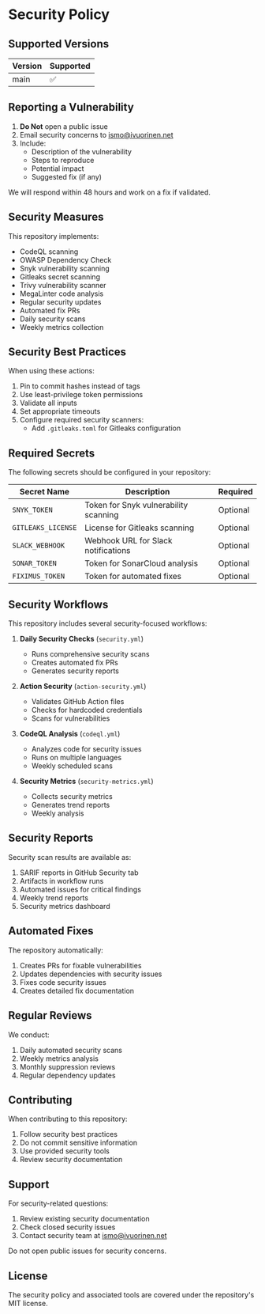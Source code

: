 # Security Policy

## Supported Versions

| Version | Supported          |
|---------| ------------------ |
| main    | :white_check_mark: |

## Reporting a Vulnerability

1. **Do Not** open a public issue
2. Email security concerns to <ismo@ivuorinen.net>
3. Include:
   - Description of the vulnerability
   - Steps to reproduce
   - Potential impact
   - Suggested fix (if any)

We will respond within 48 hours and work on a fix if validated.

## Security Measures

This repository implements:

- CodeQL scanning
- OWASP Dependency Check
- Snyk vulnerability scanning
- Gitleaks secret scanning
- Trivy vulnerability scanner
- MegaLinter code analysis
- Regular security updates
- Automated fix PRs
- Daily security scans
- Weekly metrics collection

## Security Best Practices

When using these actions:

1. Pin to commit hashes instead of tags
2. Use least-privilege token permissions
3. Validate all inputs
4. Set appropriate timeouts
5. Configure required security scanners:
   - Add `.gitleaks.toml` for Gitleaks configuration

## Required Secrets

The following secrets should be configured in your repository:

| Secret Name | Description | Required |
|-------------|-------------|----------|
| `SNYK_TOKEN` | Token for Snyk vulnerability scanning | Optional |
| `GITLEAKS_LICENSE` | License for Gitleaks scanning | Optional |
| `SLACK_WEBHOOK` | Webhook URL for Slack notifications | Optional |
| `SONAR_TOKEN` | Token for SonarCloud analysis | Optional |
| `FIXIMUS_TOKEN` | Token for automated fixes | Optional |

## Security Workflows

This repository includes several security-focused workflows:

1. **Daily Security Checks** (`security.yml`)
   - Runs comprehensive security scans
   - Creates automated fix PRs
   - Generates security reports

2. **Action Security** (`action-security.yml`)
   - Validates GitHub Action files
   - Checks for hardcoded credentials
   - Scans for vulnerabilities

3. **CodeQL Analysis** (`codeql.yml`)
   - Analyzes code for security issues
   - Runs on multiple languages
   - Weekly scheduled scans

4. **Security Metrics** (`security-metrics.yml`)
   - Collects security metrics
   - Generates trend reports
   - Weekly analysis

## Security Reports

Security scan results are available as:

1. SARIF reports in GitHub Security tab
2. Artifacts in workflow runs
3. Automated issues for critical findings
4. Weekly trend reports
5. Security metrics dashboard

## Automated Fixes

The repository automatically:

1. Creates PRs for fixable vulnerabilities
2. Updates dependencies with security issues
3. Fixes code security issues
4. Creates detailed fix documentation

## Regular Reviews

We conduct:

1. Daily automated security scans
2. Weekly metrics analysis
3. Monthly suppression reviews
4. Regular dependency updates

## Contributing

When contributing to this repository:

1. Follow security best practices
2. Do not commit sensitive information
3. Use provided security tools
4. Review security documentation

## Support

For security-related questions:

1. Review existing security documentation
2. Check closed security issues
3. Contact security team at <ismo@ivuorinen.net>

Do not open public issues for security concerns.

## License

The security policy and associated tools are covered under the repository's MIT license.
